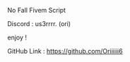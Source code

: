 No Fall Fivem Script

Discord : us3rrrr. (ori)


enjoy  !



GitHub Link : https://github.com/Oriiiiii6
